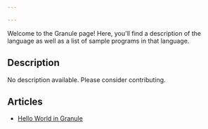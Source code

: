 ```yaml
---

---
```


Welcome to the Granule page! Here, you'll find a description of the language as well as a list of sample programs in that language.

## Description

No description available. Please consider contributing.

## Articles

- [Hello World in Granule](https://sampleprograms.io/projects/hello-world/granule)
